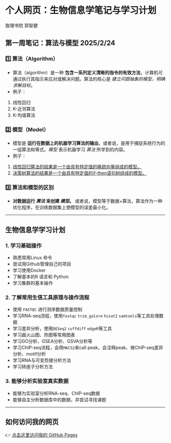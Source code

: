 # 个人网页：生物信息学笔记与学习计划
  致理书院 郭智健
## 第一周笔记：算法与模型 2025/2/24

### 1️⃣ 算法（Algorithm）
- 算法（algorithm）是一种 **包含一系列定义清晰的指令的有效方法**，计算机可通过执行其指示来应对或解决问题。算法的核心是 _建立问题抽象的模型，明确求解目标_。
- 例子：
1. 线性回归
2. K-近邻算法
3. K-均值算法

### 2️⃣ 模型（Model）
- 模型是 **运行在数据上的机器学习算法的输出**，或者说，是用于捕捉系统行为的一组算法和等式。_模型_ 表示机器学习 _算法_ 所学到的内容。
- 例子：
1. [线性回归算法的结果是一个由具有特定值的稀疏向量组成的模型。](https://zhuanlan.zhihu.com/p/162086776)
2. [决策树算法的结果是一个由具有特定值的if-then语句树组成的模型。](https://zhuanlan.zhihu.com/p/162086776)

### 3️⃣ 算法和模型的区别

- **对数据运行 _算法_ 来创建 _模型_。** 或者说，模型等于数据+算法，算法作为一种优化程序，在训练数据集上使模型的误差最小化。
---

## 生物信息学学习计划

###  **1. 学习基础操作**
- 熟悉常用Linux 命令
- 尝试用Github管理自己的项目
- 学习使用Docker
- 了解基本的R 语言和 Python
- 学习集群的基本操作

###  **2. 了解常用生信工具原理与操作流程**
- 使用 `FASTQC` 进行测序数据质量控制
- 学习RNA-seq流程，使用`fastqc` `trim_galore` `hisat2` `samtools`等工具处理数据  
- 学习差异分析，使用`DESeq2` `cuffdiff` `edgeR`等工具
- 学习画火山图、热图等常用图表
- 学习GO分析、GSEA分析、GSVA分析等
- 学习ChIP-seq流程，会用`MACS2`来call peak，会注释peak、做ChIP-seq差异分析、motif分析
- 学习RNA与可变剪接分析方法
- 学习转座子分析方法

###  **3. 能够分析实验室真实数据**
- 能够为实验室分析RNA-seq、ChIP-seq数据
- 能够自主分析数据库中的数据，并尝试寻找课题

---

## **如何访问我的网页**
👉 [点击这里访问我的 GitHub Pages](https://mancaiwang.github.io/bioinfo-notes/)

